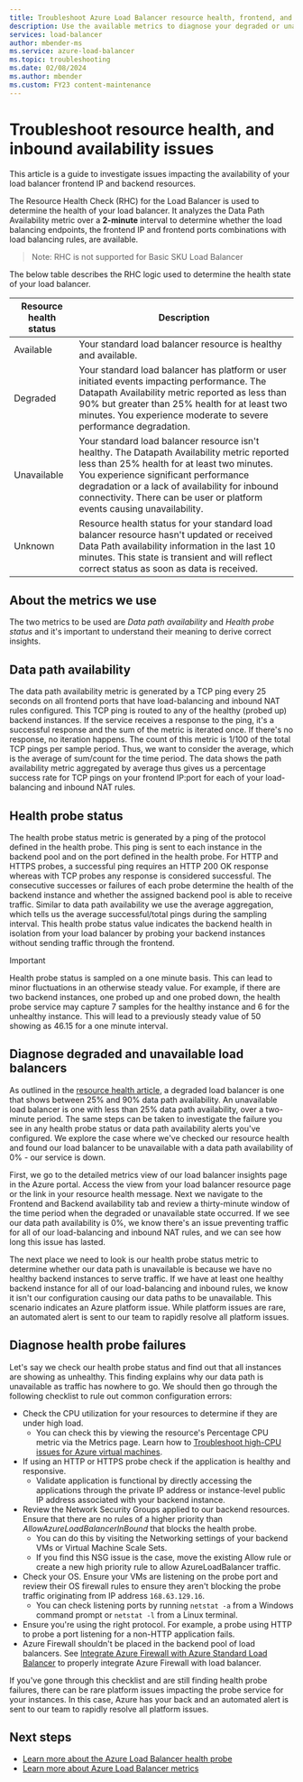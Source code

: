 ```yaml
---
title: Troubleshoot Azure Load Balancer resource health, frontend, and backend availability issues
description: Use the available metrics to diagnose your degraded or unavailable Azure Standard Load Balancer.
services: load-balancer
author: mbender-ms
ms.service: azure-load-balancer
ms.topic: troubleshooting
ms.date: 02/08/2024
ms.author: mbender
ms.custom: FY23 content-maintenance
---
```


# Troubleshoot resource health, and inbound availability issues 

This article is a guide to investigate issues impacting the availability of your load balancer frontend IP and backend resources. 

The Resource Health Check (RHC) for the Load Balancer is used to determine the health of your load balancer. It analyzes the Data Path Availability metric over a **2-minute** interval to determine whether the load balancing endpoints, the frontend IP and frontend ports combinations with load balancing rules, are available.

> Note: RHC is not supported for Basic SKU Load Balancer

The below table describes the RHC logic used to determine the health state of your load balancer.

| Resource health status | Description |
| --- | --- |
| Available | Your standard load balancer resource is healthy and available. |
| Degraded | Your standard load balancer has platform or user initiated events impacting performance. The Datapath Availability metric reported as less than 90% but greater than 25% health for at least two minutes. You experience moderate to severe performance degradation.
| Unavailable | Your standard load balancer resource isn't healthy. The Datapath Availability metric reported less than 25% health for at least two minutes. You experience significant performance degradation or a lack of availability for inbound connectivity. There can be user or platform events causing unavailability. |
| Unknown | Resource health status for your standard load balancer resource hasn't updated or received Data Path availability information in the last 10 minutes. This state is transient and will reflect correct status as soon as data is received. |


## About the metrics we use
The two metrics to be used are *Data path availability* and *Health probe status* and it's important to understand their meaning to derive correct insights. 

## Data path availability
The data path availability metric is generated by a TCP ping every 25 seconds on all frontend ports that have load-balancing and inbound NAT rules configured. This TCP ping is routed to any of the healthy (probed up) backend instances. If the service receives a response to the ping, it's a successful response and the sum of the metric is iterated once. If there's no response, no iteration happens. The count of this metric is 1/100 of the total TCP pings per sample period. Thus, we want to consider the average, which is the average of sum/count for the time period. The data shows the path availability metric aggregated by average thus gives us a percentage success rate for TCP pings on your frontend IP:port for each of your load-balancing and inbound NAT rules.

## Health probe status
The health probe status metric is generated by a ping of the protocol defined in the health probe. This ping is sent to each instance in the backend pool and on the port defined in the health probe. For HTTP and HTTPS probes, a successful ping requires an HTTP 200 OK response whereas with TCP probes any response is considered successful. The consecutive successes or failures of each probe determine the health of the backend instance and whether the assigned backend pool is able to receive traffic. Similar to data path availability we use the average aggregation, which tells us the average successful/total pings during the sampling interval. This health probe status value indicates the backend health in isolation from your load balancer by probing your backend instances without sending traffic through the frontend.

>[!IMPORTANT]
>Health probe status is sampled on a one minute basis. This can lead to minor fluctuations in an otherwise steady value. For example, if there are two backend instances, one probed up and one probed down, the health probe service may capture 7 samples for the healthy instance and 6 for the unhealthy instance. This will lead to a previously steady value of 50 showing as 46.15 for a one minute interval. 

## Diagnose degraded and unavailable load balancers

As outlined in the [resource health article](load-balancer-standard-diagnostics.md#resource-health-status), a degraded load balancer is one that shows between 25% and 90% data path availability. An unavailable load balancer is one with less than 25% data path availability, over a two-minute period. The same steps can be taken to investigate the failure you see in any health probe status or data path availability alerts you've configured. We explore the case where we've checked our resource health and found our load balancer to be unavailable with a data path availability of 0% - our service is down.

First, we go to the detailed metrics view of our load balancer insights page in the Azure portal. Access the view from your load balancer resource page or the link in your resource health message. Next we navigate to the Frontend and Backend availability tab and review a thirty-minute window of the time period when the degraded or unavailable state occurred. If we see our data path availability is 0%, we know there's an issue preventing traffic for all of our load-balancing and inbound NAT rules, and we can see how long this issue has lasted. 

The next place we need to look is our health probe status metric to determine whether our data path is unavailable is because we have no healthy backend instances to serve traffic. If we have at least one healthy backend instance for all of our load-balancing and inbound rules, we know it isn't our configuration causing our data paths to be unavailable. This scenario indicates an Azure platform issue. While platform issues are rare, an automated alert is sent to our team to rapidly resolve all platform issues.

## Diagnose health probe failures
Let's say we check our health probe status and find out that all instances are showing as unhealthy. This finding explains why our data path is unavailable as traffic has nowhere to go. We should then go through the following checklist to rule out common configuration errors:
* Check the CPU utilization for your resources to determine if they are under high load.
  * You can check this by viewing the resource's Percentage CPU metric via the Metrics page. Learn how to [Troubleshoot high-CPU issues for Azure virtual machines](/troubleshoot/azure/virtual-machines/troubleshoot-high-cpu-issues-azure-windows-vm).
* If using an HTTP or HTTPS probe check if the application is healthy and responsive.
  * Validate application is functional by directly accessing the applications through the private IP address or instance-level public IP address associated with your backend instance.
* Review the Network Security Groups applied to our backend resources. Ensure that there are no rules of a higher priority than *AllowAzureLoadBalancerInBound* that blocks the health probe.
  * You can do this by visiting the Networking settings of your backend VMs or Virtual Machine Scale Sets.
  * If you find this NSG issue is the case, move the existing Allow rule or create a new high priority rule to allow AzureLoadBalancer traffic.
* Check your OS. Ensure your VMs are listening on the probe port and review their OS firewall rules to ensure they aren't blocking the probe traffic originating from IP address `168.63.129.16`.
  * You can check listening ports by running `netstat -a` from a Windows command prompt or `netstat -l` from a Linux terminal.
* Ensure you're using the right protocol. For example, a probe using HTTP to probe a port listening for a non-HTTP application fails.
* Azure Firewall shouldn't be placed in the backend pool of load balancers. See [Integrate Azure Firewall with Azure Standard Load Balancer](../firewall/integrate-lb.md) to properly integrate Azure Firewall with load balancer.

If you've gone through this checklist and are still finding health probe failures, there can be rare platform issues impacting the probe service for your instances. In this case, Azure has your back and an automated alert is sent to our team to rapidly resolve all platform issues.

## Next steps

* [Learn more about the Azure Load Balancer health probe](load-balancer-custom-probe-overview.md)
* [Learn more about Azure Load Balancer metrics](load-balancer-standard-diagnostics.md)
